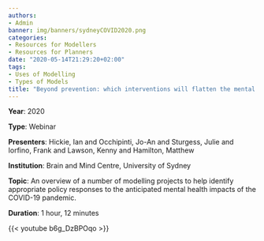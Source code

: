 ```yaml
---
authors:
- Admin
banner: img/banners/sydneyCOVID2020.png
categories:
- Resources for Modellers
- Resources for Planners
date: "2020-05-14T21:29:20+02:00"
tags:
- Uses of Modelling
- Types of Models
title: "Beyond prevention: which interventions will flatten the mental health and suicide curve post COVID-19."
---
```



**Year**: 2020

**Type**: Webinar

**Presenters**: Hickie, Ian and Occhipinti, Jo-An and Sturgess, Julie and Iorfino, Frank and Lawson, Kenny and Hamilton, Matthew

**Institution**: Brain and Mind Centre, University of Sydney

**Topic**: An overview of a number of modelling projects to help identify appropriate policy responses to the anticipated mental health impacts of the COVID-19 pandemic.

**Duration**: 1 hour, 12 minutes

{{< youtube b6g_DzBPOqo >}}
